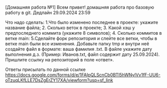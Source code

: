 [Домашняя работа №1]
Всем привет! домашняя работа про базовую работу в  git.
Дедлайн 29.09.2024 23:59

Что надо сделать:
1.Что было изменено последнее в проекте: укажите название файла;
2. Сколько веток в проекте;
3. Какой хэш у предпоследнего коммита (укажите 8 символов);
4. Сколько коммитов в ветке main:
5.Сделайте форк репозитория и слейте все ветки, чтобы в ветке main были все изменения. Добавьте папку tmp и внутри неё создайте файл в формате: ваша фамилия .txt. В файле укажите дату выполнения д.з. (Пример: Иванов.txt, файл содержит дату 25.09.2024). Пришлите ссылку на репозиторий в поле «ответ».

Ответы присылать по данной ссылке  https://docs.google.com/forms/d/e/1FAIpQLScnCb0BTl5hWNylVv1fF-UU6-oTzuqLKfLLE7DsZgErZY17XA/viewform?usp=sf_link

